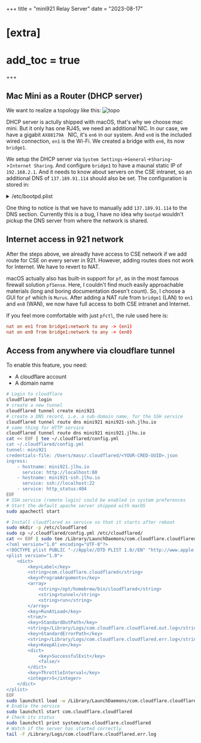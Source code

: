 +++
title = "mini921 Relay Server"
date = "2023-08-17"
# [extra]
# add_toc = true
+++

## Mac Mini as a Router (DHCP server)
We want to realize a topology like this:
![topo](../mini921-relay-server-topo.png)

DHCP server is actully shipped with macOS, that's why we choose mac mini.
But it only has one RJ45, we need an additional NIC.
In our case, we have a gigabit `AX88179A ` NIC, it's `en6` in our system.
And `en0` is the included wired connection, `en1` is the Wi-Fi.
We created a bridge with `en6`, its now `bridge1`.

We setup the DHCP server via `System Settings`->`General`->`Sharing`->`Internet Sharing`.
And configure `bridge1` to have a maunal static IP of `192.168.2.1`.
And it needs to know about servers on the CSE intranet,
so an additional DNS of `137.189.91.114` should also be set.
The configuration is stored in:

<details>
  <summary>/etc/bootpd.plist</summary>

```xml
<?xml version="1.0" encoding="UTF-8"?>
<!DOCTYPE plist PUBLIC "-//Apple//DTD PLIST 1.0//EN" "http://www.apple.com/DTDs/PropertyList-1.0.dtd">
<plist version="1.0">
<dict>
	<key>Subnets</key>
	<array>
		<dict>
			<key>_creator</key>
			<string>com.apple.NetworkSharing</string>
			<key>allocate</key>
			<true/>
			<key>dhcp_domain_name_server</key>
			<array>
				<string>192.168.2.1</string>
				<string>137.189.91.114</string>
			</array>
			<key>dhcp_router</key>
			<string>192.168.2.1</string>
			<key>interface</key>
			<string>bridge1</string>
			<key>lease_max</key>
			<integer>86400</integer>
			<key>lease_min</key>
			<integer>86400</integer>
			<key>name</key>
			<string>192.168.2/24</string>
			<key>net_address</key>
			<string>192.168.2.0</string>
			<key>net_mask</key>
			<string>255.255.255.0</string>
			<key>net_range</key>
			<array>
				<string>192.168.2.2</string>
				<string>192.168.2.254</string>
			</array>
		</dict>
	</array>
	<key>bootp_enabled</key>
	<false/>
	<key>detect_other_dhcp_server</key>
	<array>
		<string>bridge1</string>
	</array>
	<key>dhcp_enabled</key>
	<array>
		<string>bridge1</string>
	</array>
	<key>dhcp_ignore_client_identifier</key>
	<true/>
	<key>ignore_allow_deny</key>
	<array>
		<string>bridge1</string>
	</array>
	<key>use_server_config_for_dhcp_options</key>
	<false/>
</dict>
</plist>
```
</details>

One thing to notice is that we have to manually add `137.189.91.114` to the DNS section.
Currently this is a bug, I have no idea why `bootpd` wouldn't pickup the DNS server from
where the network is shared.


## Internet access in 921 network
After the steps above, we alreadly have access to CSE network if
we add route for CSE on every server in 921.
However, adding routes does not work for Internet.
We have to revert to NAT.

macOS actually also has built-in support for `pf`,
as in the most famous firewall solution `pfSense`.
Here, I couldn't find much easily approachable materials
(long and boring documentation doesn't count).
So, I choose a GUI for `pf` which is `Murus`.
After adding a NAT rule from `bridge1` (LAN) to `en1` and `en0` (WAN),
we now have full access to both CSE intranet and Internet.

If you feel more comfortable with just `pfctl`,
the rule used here is:
```conf
nat on en1 from bridge1:network to any -> (en1)
nat on en0 from bridge1:network to any -> (en0)
```


## Access from anywhere via cloudflare tunnel

To enable this feature, you need:
- A cloudflare account
- A domain name

```bash
# Login to cloudflare
cloudflared login
# create a new tunnel
cloudflared tunnel create mini921
# create a DNS record, i.e. a sub-domain name, for the SSH service
cloudflared tunnel route dns mini921 mini921-ssh.jlhu.io
# same thing for HTTP service
cloudflared tunnel route dns mini921 mini921.jlhu.io
cat << EOF | tee ~/.cloudflared/config.yml
cat ~/.cloudflared/config.yml
tunnel: mini921
credentials-file: /Users/mass/.cloudflared/<YOUR-CRED-UUID>.json
ingress:
    - hostname: mini921.jlhu.io
      service: http://localhost:80
    - hostname: mini921-ssh.jlhu.io
      service: ssh://localhost:22
    - service: http_status:404
EOF
# SSH service (remote login) could be enabled in system preferences
# Start the default apache server shipped with macOS
sudo apachectl start

# Install cloudflared as service so that it starts after reboot
sudo mkdir -p /etc/cloudflared
sudo cp ~/.cloudflared/config.yml /etc/cloudflared/
cat << EOF | sudo tee /Library/LaunchDaemons/com.cloudflare.cloudflared.plist
<?xml version="1.0" encoding="UTF-8"?>
<!DOCTYPE plist PUBLIC "-//Apple//DTD PLIST 1.0//EN" "http://www.apple.com/DTDs/PropertyList-1.0.dtd">
<plist version="1.0">
	<dict>
		<key>Label</key>
		<string>com.cloudflare.cloudflared</string>
		<key>ProgramArguments</key>
		<array>
			<string>/opt/homebrew/bin/cloudflared</string>
			<string>tunnel</string>
			<string>run</string>
		</array>
		<key>RunAtLoad</key>
		<true/>
		<key>StandardOutPath</key>
		<string>/Library/Logs/com.cloudflare.cloudflared.out.log</string>
		<key>StandardErrorPath</key>
		<string>/Library/Logs/com.cloudflare.cloudflared.err.log</string>
		<key>KeepAlive</key>
		<dict>
			<key>SuccessfulExit</key>
			<false/>
		</dict>
		<key>ThrottleInterval</key>
		<integer>5</integer>
	</dict>
</plist>
EOF
sudo launchctl load -w /Library/LaunchDaemons/com.cloudflare.cloudflared.plist
# Enable the service
sudo launchctl start com.cloudflare.cloudflared
# Check its status
sudo launchctl print system/com.cloudflare.cloudflared
# Watch if the server has started correctly
tail -F /Library/Logs/com.cloudflare.cloudflared.err.log
```

